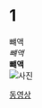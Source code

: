 # 1 
뺴액  
*뺴액*   
**뺴액**  
![사진](http://cfile30.uf.tistory.com/image/2737E43A574C346B0D88AC) 

[동영상](https://youtu.be/O8_hPaV_F9g)

